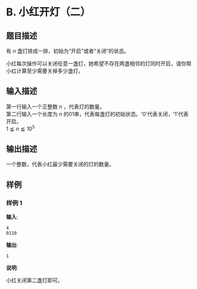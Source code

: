 # B. 小红开灯（二）

## 题目描述

有 $n$ 盏灯排成一排，初始为“开启”或者“关闭”的状态。  

小红每次操作可以关闭任意一盏灯，她希望不存在两盏相邻的灯同时开启，请你帮小红计算至少需要关掉多少盏灯。  


## 输入描述

第一行输入一个正整数 $n$ ，代表灯的数量。  
第二行输入一个长度为 $n$ 的01串，代表每盏灯的初始状态。'0'代表关闭，'1'代表开启。  
$1\leqq n \leqq 10^5$   


## 输出描述

一个整数，代表小红最少需要关闭的灯的数量。  


## 样例

### 样例 1
**输入**:
```
4
0110
```

**输出**:
```
1
```

**说明**:  

小红关闭第二盏灯即可。  


